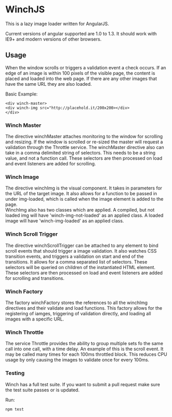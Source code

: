 # WinchJS #

This is a lazy image loader written for AngularJS.

Current versions of angular supported are 1.0 to 1.3.  It should work with IE9+ and modern versions of other browsers.

## Usage ##
When the window scrolls or triggers a validation event a check occurs. If an edge of an image is within 100 pixels of 
the visible page, the content is placed and loaded into the web page.  If there are any other images that have the 
same URL they are also loaded.

Basic Example:

```
<div winch-master>
<div winch-img src="http://placehold.it/200x200></div>
</div>

```

### Winch Master ###
The directive winchMaster attaches monitoring to the window for scrolling and resizing.  If the window is scrolled 
or re-sized the master will request a validation through the Throttle service.  The winchMaster directive also can take 
in a comma delimited string of selectors.  This needs to be a string value, and not a function call.  These selectors 
are then processed on load and event listeners are added for scrolling.

### Winch Image ###
The directive winchImg is the visual component.  It takes in parameters for the URL of the target image.  It also 
allows for a function to be passed in under img-loaded, which is called when the image element is added to the page.  
WinchImg also has two classes which are applied.  A compiled, but not loaded img will have 'winch-img-not-loaded' as an 
applied class. A loaded image will have 'winch-img-loaded' as an applied class.

### Winch Scroll Trigger ###
The directive winchScrollTrigger can be attached to any element to bind scroll events that should trigger a image 
validation.  It also watches CSS transition events, and triggers a validation on start and end of the transitions.  It 
allows for a comma separated list of selectors.  These selectors will be queried on children of the instantiated HTML 
element.  These selectors are then processed on load and event listeners are added for scrolling and transitions.

### Winch Factory ###
The factory winchFactory stores the references to all the winchImg directives and their validate and load functions.
This factory allows for the registering of iamges, triggering of validation directly, and loading all images with a 
specific URL.

### Winch Throttle ###
The service Throttle provides the ability to group multiple sets fo the same call into one call, with a time delay.  An 
example of this is the scroll event.  It may be called many times for each 100ms throttled block.  This reduces CPU usage 
by only causing the images to validate once for every 100ms.


### Testing ###
Winch has a full test suite.  If you want to submit a pull request make sure the test suite passes or is updated.

Run:
```
npm test
```
